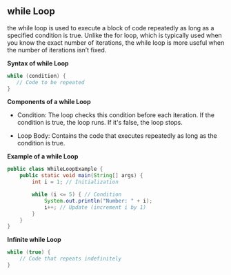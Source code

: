 ## while Loop

the while loop is used to execute a block of code repeatedly as long as a specified condition is true. Unlike the for loop, which is typically used when you know the exact number of iterations, the while loop is more useful when the number of iterations isn’t fixed.

**Syntax of while Loop**

```java
while (condition) {
   // Code to be repeated
}

```

**Components of a while Loop**

- Condition: The loop checks this condition before each iteration. If the condition is true, the loop runs. If it's false, the loop stops.

- Loop Body: Contains the code that executes repeatedly as long as the condition is true.

**Example of a while Loop**

```java
public class WhileLoopExample {
    public static void main(String[] args) {
        int i = 1; // Initialization

        while (i <= 5) { // Condition
            System.out.println("Number: " + i);
            i++; // Update (increment i by 1)
        }
    }
}

```

**Infinite while Loop**

```java
while (true) {
    // Code that repeats indefinitely
}

```
